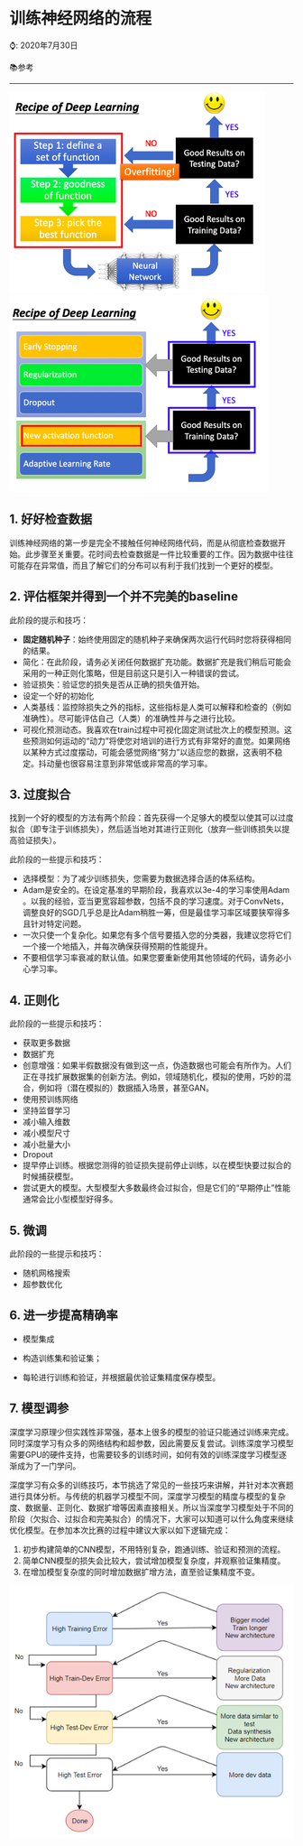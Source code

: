 # **训练神经网络的流程**

⌚️: 2020年7月30日

📚参考

---

<img src="imgs/image-20210111112319410.png" alt="image-20210111112319410" style="zoom: 50%;" />

<img src="imgs/image-20210111132656762.png" alt="image-20210111132656762" style="zoom:50%;" />

## **1. 好好检查数据**

训练神经网络的第一步是完全不接触任何神经网络代码，而是从彻底检查数据开始。此步骤至关重要。花时间去检查数据是一件比较重要的工作。因为数据中往往可能存在异常值，而且了解它们的分布可以有利于我们找到一个更好的模型。

## **2. 评估框架并得到一个并不完美的baseline**

此阶段的提示和技巧：

- **固定随机种子**：始终使用固定的随机种子来确保两次运行代码时您将获得相同的结果。
- 简化：在此阶段，请务必关闭任何数据扩充功能。数据扩充是我们稍后可能会采用的一种正则化策略，但是目前这只是引入一种错误的尝试。
- 验证损失：验证您的损失是否从正确的损失值开始。
- 设定一个好的初始化
- 人类基线：监控除损失之外的指标，这些指标是人类可以解释和检查的（例如准确性）。尽可能评估自己（人类）的准确性并与之进行比较。
- 可视化预测动态。我喜欢在train过程中可视化固定测试批次上的模型预测。这些预测如何运动的“动力”将使您对培训的进行方式有非常好的直觉。如果网络以某种方式过度摆动，可能会感觉网络“努力”以适应您的数据，这表明不稳定。抖动量也很容易注意到非常低或非常高的学习率。

## **3. 过度拟合**

找到一个好的模型的方法有两个阶段：首先获得一个足够大的模型以使其可以过度拟合（即专注于训练损失），然后适当地对其进行正则化（放弃一些训练损失以提高验证损失）。

此阶段的一些提示和技巧：

- 选择模型：为了减少训练损失，您需要为数据选择合适的体系结构。
- Adam是安全的。在设定基准的早期阶段，我喜欢以3e-4的学习率使用Adam 。以我的经验，亚当更宽容超参数，包括不良的学习速度。对于ConvNets，调整良好的SGD几乎总是比Adam稍胜一筹，但是最佳学习率区域要狭窄得多且针对特定问题。
- 一次只使一个复杂化。如果您有多个信号要插入您的分类器，我建议您将它们一个接一个地插入，并每次确保获得预期的性能提升。
- 不要相信学习率衰减的默认值。如果您要重新使用其他领域的代码，请务必小心学习率。

## **4. 正则化**

此阶段的一些提示和技巧：

- 获取更多数据
- 数据扩充
- 创意增强：如果半假数据没有做到这一点，伪造数据也可能会有所作为。人们正在寻找扩展数据集的创新方法。例如，领域随机化，模拟的使用，巧妙的混合，例如将（潜在模拟的）数据插入场景，甚至GAN。
- 使用预训练网络
- 坚持监督学习
- 减小输入维数
- 减小模型尺寸
- 减小批量大小
- Dropout
- 提早停止训练。根据您测得的验证损失提前停止训练，以在模型快要过拟合的时候捕获模型。
- 尝试更大的模型。大型模型大多数最终会过拟合，但是它们的“早期停止”性能通常会比小型模型好得多。

## **5. 微调**

此阶段的一些提示和技巧：

- 随机网格搜索
- 超参数优化

## **6. 进一步提高精确率**

- 模型集成

- 构造训练集和验证集；

- 每轮进行训练和验证，并根据最优验证集精度保存模型。

  

## 7. 模型调参

深度学习原理少但实践性非常强，基本上很多的模型的验证只能通过训练来完成。同时深度学习有众多的网络结构和超参数，因此需要反复尝试。训练深度学习模型需要GPU的硬件支持，也需要较多的训练时间，如何有效的训练深度学习模型逐渐成为了一门学问。

深度学习有众多的训练技巧，本节挑选了常见的一些技巧来讲解，并针对本次赛题进行具体分析。与传统的机器学习模型不同，深度学习模型的精度与模型的复杂度、数据量、正则化、数据扩增等因素直接相关。所以当深度学习模型处于不同的阶段（欠拟合、过拟合和完美拟合）的情况下，大家可以知道可以什么角度来继续优化模型。在参加本次比赛的过程中建议大家以如下逻辑完成：

1. 初步构建简单的CNN模型，不用特别复杂，跑通训练、验证和预测的流程。
2. 简单CNN模型的损失会比较大，尝试增加模型复杂度，并观察验证集精度。
3. 在增加模型复杂度的同时增加数据扩增方法，直至验证集精度不变。

![img](imgs/5.png)

